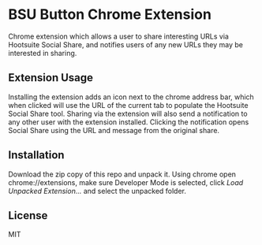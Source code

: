 BSU Button Chrome Extension
================================
Chrome extension which allows a user to share interesting URLs via Hootsuite Social Share, and notifies users of any new URLs they may be interested in sharing.

Extension Usage
-----
Installing the extension adds an icon next to the chrome address bar, which when clicked will use the URL of the current tab to populate the Hootsuite Social Share tool.
Sharing via the extension will also send a notification to any other user with the extension installed. Clicking the notification opens Social Share using the URL and message from the original share.

Installation
-------
Download the zip copy of this repo and unpack it. Using chrome open chrome://extensions, make sure Developer Mode is selected, click *Load Unpacked Extension...* and select the unpacked folder.

License
-------
MIT

